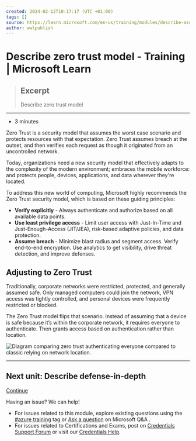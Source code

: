 ```yaml
---
created: 2024-02-12T10:17:17 (UTC +01:00)
tags: []
source: https://learn.microsoft.com/en-us/training/modules/describe-azure-identity-access-security/7-describe-zero-trust-model
author: wwlpublish
---
```


# Describe zero trust model - Training | Microsoft Learn

> ## Excerpt
> Describe zero trust model

---
-   3 minutes

Zero Trust is a security model that assumes the worst case scenario and protects resources with that expectation. Zero Trust assumes breach at the outset, and then verifies each request as though it originated from an uncontrolled network.

Today, organizations need a new security model that effectively adapts to the complexity of the modern environment; embraces the mobile workforce: and protects people, devices, applications, and data wherever they're located.

To address this new world of computing, Microsoft highly recommends the Zero Trust security model, which is based on these guiding principles:

-   **Verify explicitly** - Always authenticate and authorize based on all available data points.
-   **Use least privilege access** - Limit user access with Just-In-Time and Just-Enough-Access (JIT/JEA), risk-based adaptive policies, and data protection.
-   **Assume breach** - Minimize blast radius and segment access. Verify end-to-end encryption. Use analytics to get visibility, drive threat detection, and improve defenses.

## Adjusting to Zero Trust

Traditionally, corporate networks were restricted, protected, and generally assumed safe. Only managed computers could join the network, VPN access was tightly controlled, and personal devices were frequently restricted or blocked.

The Zero Trust model flips that scenario. Instead of assuming that a device is safe because it’s within the corporate network, it requires everyone to authenticate. Then grants access based on authentication rather than location.

![Diagram comparing zero trust authenticating everyone compared to classic relying on network location.](Describe%20zero%20trust%20model%20-%20Training%20%20Microsoft%20Learn/zero-trust-cf9202be.png)

___

## Next unit: Describe defense-in-depth

[Continue](https://learn.microsoft.com/en-us/training/modules/describe-azure-identity-access-security/8-describe-defense-depth/)

Having an issue? We can help!

-   For issues related to this module, explore existing questions using the [#azure training](https://aka.ms/azure-fundamentals-qna) tag or [Ask a question](https://aka.ms/qnaaztraining) on Microsoft Q&A .
-   For issues related to Certifications and Exams, post on [Credentials Support Forum](https://aka.ms/pilot-certifications-forums) or visit our [Credentials Help](https://aka.ms/pilot-cert-help).
